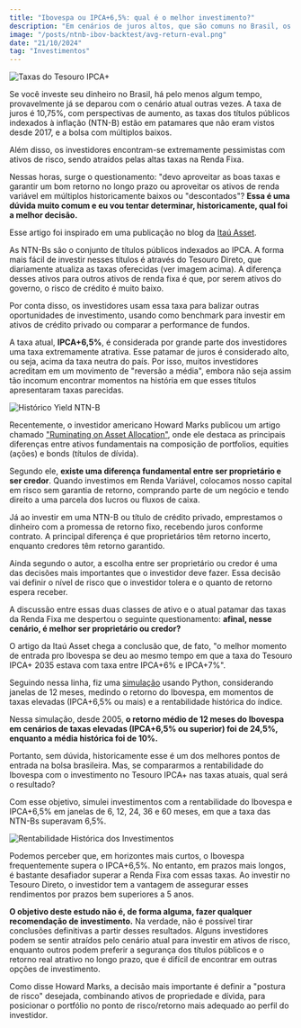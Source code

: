 ```yaml
---
title: "Ibovespa ou IPCA+6,5%: qual é o melhor investimento?"
description: "Em cenários de juros altos, que são comuns no Brasil, os investidores constantemente se deparam com um conflito entre aproveitar boas taxas na Renda Fixa ou baixos múltiplos na Renda Variável"
image: "/posts/ntnb-ibov-backtest/avg-return-eval.png"
date: "21/10/2024"
tag: "Investimentos"
---
```


![Taxas do Tesouro IPCA+](/posts/ntnb-ibov-backtest/taxa-ipca-tesouro.png)

Se você investe seu dinheiro no Brasil, há pelo menos algum tempo, provavelmente já se deparou com o cenário atual outras vezes. A taxa de juros é 10,75%, com perspectivas de aumento, as taxas dos títulos públicos indexados à inflação (NTN-B) estão em patamares que não eram vistos desde 2017, e a bolsa com múltiplos baixos.

Além disso, os investidores encontram-se extremamente pessimistas com ativos de risco, sendo atraídos pelas altas taxas na Renda Fixa.

Nessas horas, surge o questionamento: "devo aproveitar as boas taxas e garantir um bom retorno no longo prazo ou aproveitar os ativos de renda variável em múltiplos historicamente baixos ou "descontados"? **Essa é uma dúvida muito comum e eu vou tentar determinar, historicamente, qual foi a melhor decisão.**

Esse artigo foi inspirado em uma publicação no blog da [Itaú Asset](https://blog.itau.com.br/itauasset/pilula-de-etfs-ipca6-e-acoes).

As NTN-Bs são o conjunto de títulos públicos indexados ao IPCA. A forma mais fácil de investir nesses títulos é através do Tesouro Direto, que diariamente atualiza as taxas oferecidas (ver imagem acima). A diferença desses ativos para outros ativos de renda fixa é que, por serem ativos do governo, o risco de crédito é muito baixo.

Por conta disso, os investidores usam essa taxa para balizar outras oportunidades de investimento, usando como benchmark para investir em ativos de crédito privado ou comparar a performance de fundos.

A taxa atual, **IPCA+6,5%**, é considerada por grande parte dos investidores uma taxa extremamente atrativa. Esse patamar de juros é considerado alto, ou seja, acima da taxa neutra do país. Por isso, muitos investidores acreditam em um movimento de "reversão a média", embora não seja assim tão incomum encontrar momentos na história em que esses títulos apresentaram taxas parecidas.

![Histórico Yield NTN-B](/posts/ntnb-ibov-backtest/taxa-historico-ntnb.png)

Recentemente, o investidor americano Howard Marks publicou um artigo chamado ["Ruminating on Asset Allocation"](https://www.oaktreecapital.com/insights/memo/ruminating-on-asset-allocation), onde ele destaca as principais diferenças entre ativos fundamentais na composição de portfolios, equities (ações) e bonds (títulos de dívida).

Segundo ele, **existe uma diferença fundamental entre ser proprietário e ser credor**. Quando investimos em Renda Variável, colocamos nosso capital em risco sem garantia de retorno, comprando parte de um negócio e tendo direito a uma parcela dos lucros ou fluxos de caixa.

Já ao investir em uma NTN-B ou título de crédito privado, emprestamos o dinheiro com a promessa de retorno fixo, recebendo juros conforme contrato. A principal diferença é que proprietários têm retorno incerto, enquanto credores têm retorno garantido.

Ainda segundo o autor, a escolha entre ser proprietário ou credor é uma das decisões mais importantes que o investidor deve fazer. Essa decisão vai definir o nível de risco que o investidor tolera e o quanto de retorno espera receber.

A discussão entre essas duas classes de ativo e o atual patamar das taxas da Renda Fixa me despertou o seguinte questionamento: **afinal, nesse cenário, é melhor ser proprietário ou credor?**

O artigo da Itaú Asset chega a conclusão que, de fato, "o melhor momento de entrada pro Ibovespa se deu ao mesmo tempo em que a taxa do Tesouro IPCA+ 2035 estava com taxa entre IPCA+6% e IPCA+7%".

Seguindo nessa linha, fiz uma [simulação](https://github.com/ianaraujo/ntnb-ibov-backtest) usando Python, considerando janelas de 12 meses, medindo o retorno do Ibovespa, em momentos de taxas elevadas (IPCA+6,5% ou mais) e a rentabilidade histórica do índice.

Nessa simulação, desde 2005, **o retorno médio de 12 meses do Ibovespa em cenários de taxas elevadas (IPCA+6,5% ou superior) foi de 24,5%, enquanto a média histórica foi de 10%.**

Portanto, sem dúvida, historicamente esse é um dos melhores pontos de entrada na bolsa brasileira. Mas, se compararmos a rentabilidade do Ibovespa com o investimento no Tesouro IPCA+ nas taxas atuais, qual será o resultado?

Com esse objetivo, simulei investimentos com a rentabilidade do Ibovespa e IPCA+6,5% em janelas de 6, 12, 24, 36 e 60 meses, em que a taxa das NTN-Bs superavam 6,5%.

![Rentabilidade Histórica dos Investimentos](/posts/ntnb-ibov-backtest/avg-return-eval.png)

Podemos perceber que, em horizontes mais curtos, o Ibovespa frequentemente supera o IPCA+6,5%. No entanto, em prazos mais longos, é bastante desafiador superar a Renda Fixa com essas taxas. Ao investir no Tesouro Direto, o investidor tem a vantagem de assegurar esses rendimentos por prazos bem superiores a 5 anos.

**O objetivo deste estudo não é, de forma alguma, fazer qualquer recomendação de investimento.** Na verdade, não é possível tirar conclusões definitivas a partir desses resultados. Alguns investidores podem se sentir atraídos pelo cenário atual para investir em ativos de risco, enquanto outros podem preferir a segurança dos títulos públicos e o retorno real atrativo no longo prazo, que é difícil de encontrar em outras opções de investimento.

Como disse Howard Marks, a decisão mais importante é definir a "postura de risco" desejada, combinando ativos de propriedade e dívida, para posicionar o portfólio no ponto de risco/retorno mais adequado ao perfil do investidor.
